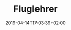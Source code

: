 ---
title: "Fluglehrer"
date: 2019-04-14T17:03:39+02:00
draft: false
url: /flugschule/fluglehrer
weight: 4
---